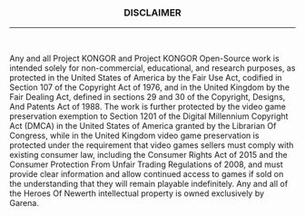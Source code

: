 <h3>
    <p align="center">DISCLAIMER</p>
</h3>

<hr/>

<br/>

Any and all Project KONGOR and Project KONGOR Open-Source work is intended solely for non-commercial, educational, and research purposes, as protected in the United States of America by the Fair Use Act, codified in Section 107 of the Copyright Act of 1976, and in the United Kingdom by the Fair Dealing Act, defined in sections 29 and 30 of the Copyright, Designs, And Patents Act of 1988. The work is further protected by the video game preservation exemption to Section 1201 of the Digital Millennium Copyright Act (DMCA) in the United States of America granted by the Librarian Of Congress, while in the United Kingdom video game preservation is protected under the requirement that video games sellers must comply with existing consumer law, including the Consumer Rights Act of 2015 and the Consumer Protection From Unfair Trading Regulations of 2008, and must provide clear information and allow continued access to games if sold on the understanding that they will remain playable indefinitely. Any and all of the Heroes Of Newerth intellectual property is owned exclusively by Garena.
